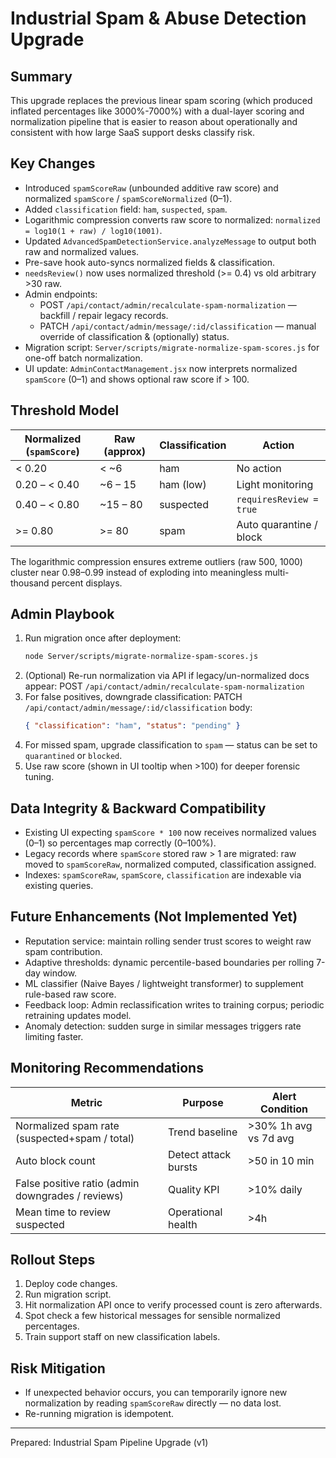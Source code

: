 # Industrial Spam & Abuse Detection Upgrade

## Summary
This upgrade replaces the previous linear spam scoring (which produced inflated percentages like 3000%-7000%) with a dual-layer scoring and normalization pipeline that is easier to reason about operationally and consistent with how large SaaS support desks classify risk.

## Key Changes
- Introduced `spamScoreRaw` (unbounded additive raw score) and normalized `spamScore` / `spamScoreNormalized` (0–1).
- Added `classification` field: `ham`, `suspected`, `spam`.
- Logarithmic compression converts raw score to normalized: `normalized = log10(1 + raw) / log10(1001)`.
- Updated `AdvancedSpamDetectionService.analyzeMessage` to output both raw and normalized values.
- Pre-save hook auto-syncs normalized fields & classification.
- `needsReview()` now uses normalized threshold (>= 0.4) vs old arbitrary >30 raw.
- Admin endpoints:
  - POST `/api/contact/admin/recalculate-spam-normalization` — backfill / repair legacy records.
  - PATCH `/api/contact/admin/message/:id/classification` — manual override of classification & (optionally) status.
- Migration script: `Server/scripts/migrate-normalize-spam-scores.js` for one-off batch normalization.
- UI update: `AdminContactManagement.jsx` now interprets normalized `spamScore` (0–1) and shows optional raw score if > 100.

## Threshold Model
| Normalized (`spamScore`) | Raw (approx) | Classification | Action |
|-------------------------|--------------|----------------|--------|
| < 0.20                  | < ~6         | ham            | No action |
| 0.20 – < 0.40           | ~6 – 15      | ham (low)      | Light monitoring |
| 0.40 – < 0.80           | ~15 – 80     | suspected      | `requiresReview = true` |
| >= 0.80                 | >= 80        | spam           | Auto quarantine / block |

The logarithmic compression ensures extreme outliers (raw 500, 1000) cluster near 0.98–0.99 instead of exploding into meaningless multi-thousand percent displays.

## Admin Playbook
1. Run migration once after deployment:
   ```bash
   node Server/scripts/migrate-normalize-spam-scores.js
   ```
2. (Optional) Re-run normalization via API if legacy/un-normalized docs appear:
   POST `/api/contact/admin/recalculate-spam-normalization`
3. For false positives, downgrade classification:
   PATCH `/api/contact/admin/message/:id/classification` body:
   ```json
   { "classification": "ham", "status": "pending" }
   ```
4. For missed spam, upgrade classification to `spam` — status can be set to `quarantined` or `blocked`.
5. Use raw score (shown in UI tooltip when >100) for deeper forensic tuning.

## Data Integrity & Backward Compatibility
- Existing UI expecting `spamScore * 100` now receives normalized values (0–1) so percentages map correctly (0–100%).
- Legacy records where `spamScore` stored raw > 1 are migrated: raw moved to `spamScoreRaw`, normalized computed, classification assigned.
- Indexes: `spamScoreRaw`, `spamScore`, `classification` are indexable via existing queries.

## Future Enhancements (Not Implemented Yet)
- Reputation service: maintain rolling sender trust scores to weight raw spam contribution.
- Adaptive thresholds: dynamic percentile-based boundaries per rolling 7-day window.
- ML classifier (Naive Bayes / lightweight transformer) to supplement rule-based raw score.
- Feedback loop: Admin reclassification writes to training corpus; periodic retraining updates model.
- Anomaly detection: sudden surge in similar messages triggers rate limiting faster.

## Monitoring Recommendations
| Metric | Purpose | Alert Condition |
|--------|---------|-----------------|
| Normalized spam rate (suspected+spam / total) | Trend baseline | >30% 1h avg vs 7d avg |
| Auto block count | Detect attack bursts | >50 in 10 min |
| False positive ratio (admin downgrades / reviews) | Quality KPI | >10% daily |
| Mean time to review suspected | Operational health | >4h |

## Rollout Steps
1. Deploy code changes.
2. Run migration script.
3. Hit normalization API once to verify processed count is zero afterwards.
4. Spot check a few historical messages for sensible normalized percentages.
5. Train support staff on new classification labels.

## Risk Mitigation
- If unexpected behavior occurs, you can temporarily ignore new normalization by reading `spamScoreRaw` directly — no data lost.
- Re-running migration is idempotent.

---
Prepared: Industrial Spam Pipeline Upgrade (v1)
